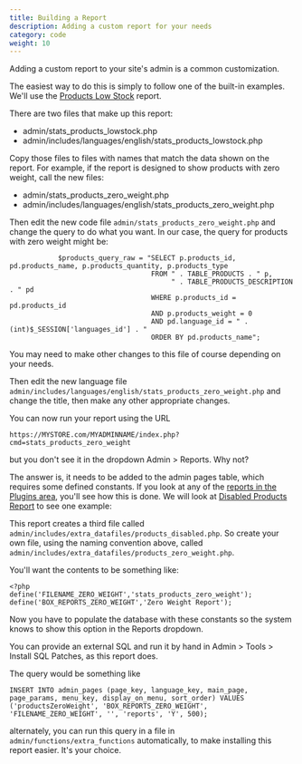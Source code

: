 ```yaml
---
title: Building a Report 
description: Adding a custom report for your needs  
category: code
weight: 10
---
```


Adding a custom report to your site's admin is a common customization. 

The easiest way to do this is simply to follow one of the built-in examples. 
We'll use the [Products Low Stock](/user/admin_pages/reports/products_low_stock/) report. 

There are two files that make up this report:

- admin/stats_products_lowstock.php
- admin/includes/languages/english/stats_products_lowstock.php

Copy those files to files with names that match the data shown on the report.  For example, if the report is designed to show products with zero weight, call the new files: 

- admin/stats_products_zero_weight.php
- admin/includes/languages/english/stats_products_zero_weight.php

Then edit the new code file `admin/stats_products_zero_weight.php` and change the query to do what you want.  In our case, the query for products with zero weight might be: 

```
            $products_query_raw = "SELECT p.products_id, pd.products_name, p.products_quantity, p.products_type
                                   FROM " . TABLE_PRODUCTS . " p,
                                        " . TABLE_PRODUCTS_DESCRIPTION . " pd
                                   WHERE p.products_id = pd.products_id
                                   AND p.products_weight = 0 
                                   AND pd.language_id = " . (int)$_SESSION['languages_id'] . "
                                   ORDER BY pd.products_name";
```

You may need to make other changes to this file of course depending on your needs. 

Then edit the new language file `admin/includes/languages/english/stats_products_zero_weight.php` and change the title, then make any other appropriate changes.

You can now run your report using the URL 

```
https://MYSTORE.com/MYADMINNAME/index.php?cmd=stats_products_zero_weight
```

but you don't see it in the dropdown Admin > Reports.  Why not? 

The answer is, it needs to be added to the admin pages table, which requires some defined constants.  If you look at any of the [reports in the Plugins area](https://www.zen-cart.com/downloads.php?do=cat&id=1), you'll see how this is done. We will look at [Disabled Products Report](https://www.zen-cart.com/downloads.php?do=file&id=2302) to see one example: 

This report creates a third file called `admin/includes/extra_datafiles/products_disabled.php`.  So create your own file, using the naming convention above, called `admin/includes/extra_datafiles/products_zero_weight.php`.

You'll want the contents to be something like: 

```
<?php
define('FILENAME_ZERO_WEIGHT','stats_products_zero_weight');
define('BOX_REPORTS_ZERO_WEIGHT','Zero Weight Report');
```

Now you have to populate the database with these constants so the system knows to show this option in the Reports dropdown. 

You can provide an external SQL and run it by hand in Admin > Tools > Install SQL Patches, as this report does. 

The query would be something like 

```
INSERT INTO admin_pages (page_key, language_key, main_page, page_params, menu_key, display_on_menu, sort_order) VALUES ('productsZeroWeight', 'BOX_REPORTS_ZERO_WEIGHT', 'FILENAME_ZERO_WEIGHT', '', 'reports', 'Y', 500);
```

alternately, you can run this query in a file in `admin/functions/extra_functions` automatically, to make installing this report easier. It's your choice.
